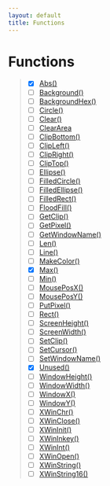 ```yaml
---
layout: default
title: Functions
---
```


# Functions

> * [x] [Abs()](functions/abs.html)
> * [ ] [Background()](functions/background.html)
> * [ ] [BackgroundHex()](functions/backgroundhex.html)
> * [ ] [Circle()](functions/circle.html)
> * [ ] [Clear()](functions/clear.html)
> * [ ] [ClearArea](functions/cleararea.html)
> * [ ] [ClipBottom()](functions/clipbottom.html)
> * [ ] [ClipLeft()](functions/clipleft.html)
> * [ ] [ClipRight()](functions/clipright.html)
> * [ ] [ClipTop()](functions/cliptop.html)
> * [ ] [Ellipse()](functions/ellipse.html)
> * [ ] [FilledCircle()](functions/filledcircle.html)
> * [ ] [FilledEllipse()](functions/filledellipse.html)
> * [ ] [FilledRect()](functions/filledrect.html)
> * [ ] [FloodFill()](functions/floodfill.html)
> * [ ] [GetClip()](functions/getclip.html)
> * [ ] [GetPixel()](functions/getpixel.html)
> * [ ] [GetWindowName()](functions/getwindowname.html)
> * [ ] [Len()](functions/len.html)
> * [ ] [Line()](functions/line.html)
> * [ ] [MakeColor()](functions/makecolor.html)
> * [x] [Max()](functions/max.html)
> * [ ] [Min()](functions/min.html)
> * [ ] [MousePosX()](functions/mouseposx.html)
> * [ ] [MousePosY()](functions/mouseposy.html)
> * [ ] [PutPixel()](functions/putpixel.html)
> * [ ] [Rect()](functions/rect.html)
> * [ ] [ScreenHeight()](functions/screenheight.html)
> * [ ] [ScreenWidth()](functions/screenwidth.html)
> * [ ] [SetClip()](functions/setclip.html)
> * [ ] [SetCursor()](functions/setcursor.html)
> * [ ] [SetWindowName()](functions/setwindowname.html)
> * [x] [Unused()](functions/unused.html)
> * [ ] [WindowHeight()](functions/windowheight.html)
> * [ ] [WindowWidth()](functions/windowwidth.html)
> * [ ] [WindowX()](functions/windowx.html)
> * [ ] [WindowY()](functions/windowy.html)
> * [ ] [XWinChr()](functions/xwinchr.html)
> * [ ] [XWinClose()](functions/xwinclose.html)
> * [ ] [XWinInit()](functions/xwininit.html)
> * [ ] [XWinInkey()](functions/xwininkey.html)
> * [ ] [XWinInt()](functions/xwinint.html)
> * [ ] [XWinOpen()](functions/xwinopen.html)
> * [ ] [XWinString()](functions/xwinstring.html)
> * [ ] [XWinString16()](functions/xwinstring16.html)
